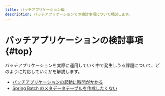 ```yaml
---
title: バッチアプリケーション編
description: バッチアプリケーションでの検討事項について解説します。
---
```


# バッチアプリケーションの検討事項 {#top}

バッチアプリケーションを実際に運用していく中で発生しうる課題について、どのように対応していくかを解説します。

- [バッチアプリケーションの起動に時間がかかる](./reduced-startup-time.md)
- [Spring Batch のメタデータテーブルを作成したくない](./do-not-use-meta-data-table.md)
